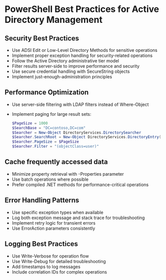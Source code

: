 ﻿# PowerShell Best Practices for Active Directory Management

## Security Best Practices

- Use ADSI Edit or Low-Level Directory Methods for sensitive operations
- Implement proper exception handling for security-related operations
- Follow the Active Directory administrative tier model
- Filter results server-side to improve performance and security
- Use secure credential handling with SecureString objects
- Implement just-enough-administration principles

## Performance Optimization

- Use server-side filtering with LDAP filters instead of Where-Object
- Implement paging for large result sets:

  ```powershell
  $PageSize = 1000
  $SearchBase = "DC=contoso,DC=com"
  $Searcher = New-Object DirectoryServices.DirectorySearcher
  $Searcher.SearchRoot = New-Object DirectoryServices.DirectoryEntry("LDAP://$SearchBase")
  $Searcher.PageSize = $PageSize
  $Searcher.Filter = "(objectClass=user)"
  ````

## Cache frequently accessed data

- Minimize property retrieval with -Properties parameter
- Use batch operations where possible
- Prefer compiled .NET methods for performance-critical operations

## Error Handling Patterns

- Use specific exception types when available
- Log both exception message and stack trace for troubleshooting
- Implement retry logic for transient errors
- Use ErrorAction parameters consistently

## Logging Best Practices

- Use Write-Verbose for operation flow
- Use Write-Debug for detailed troubleshooting
- Add timestamps to log messages
- Include correlation IDs for complex operations
